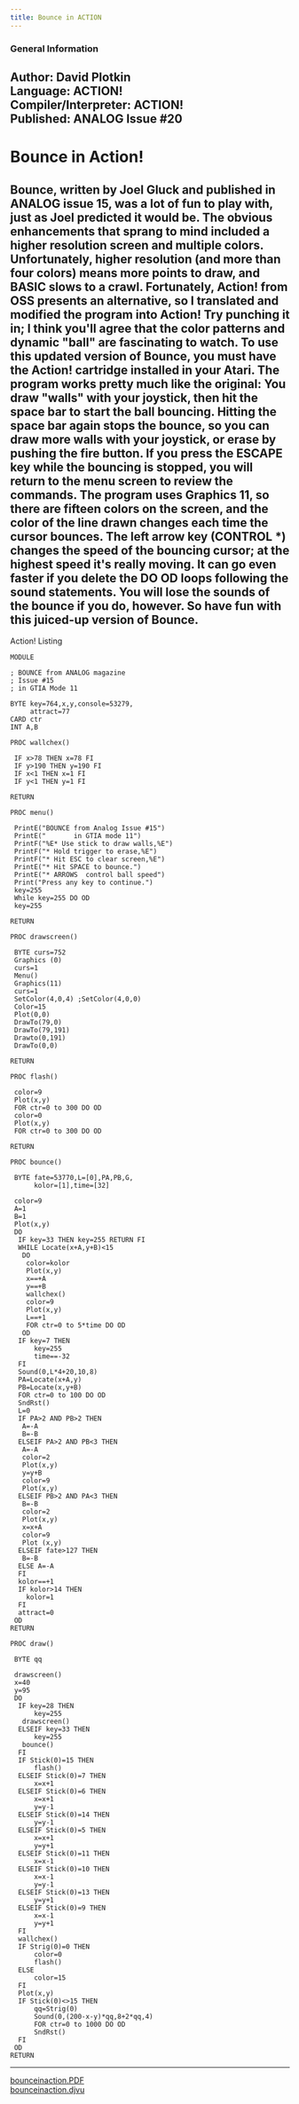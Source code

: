 ```yaml
---
title: Bounce in ACTION
---
```

### General Information  
Author: 	David Plotkin   
Language: 	ACTION!   
Compiler/Interpreter: 	ACTION!   
Published: 	ANALOG Issue #20   
---
# Bounce in Action!  
__Bounce__, written by Joel Gluck and published in __ANALOG__ issue 15, was a lot of fun to play with, just as Joel predicted it would be. The obvious enhancements that sprang to mind included a higher resolution screen and multiple colors. Unfortunately, higher resolution (and more than four colors) means more points to draw, and BASIC slows to a crawl. Fortunately, Action! from OSS presents an alternative, so I translated and modified the program into Action! Try punching it in; I think you'll agree that the color patterns and dynamic "ball" are fascinating to watch. To use this updated version of __Bounce__, you must have the Action! cartridge installed in your Atari. The program works pretty much like the original: You draw "walls" with your joystick, then hit the space bar to start the ball bouncing. Hitting the space bar again stops the bounce, so you can draw more walls with your joystick, or erase by pushing the fire button. If you press the ESCAPE key while the bouncing is stopped, you will return to the menu screen to review the commands. The program uses Graphics 11, so there are fifteen colors on the screen, and the color of the line drawn changes each time the cursor bounces. The left arrow key (CONTROL *) changes the speed of the bouncing cursor; at the highest speed it's really moving. It can go even faster if you delete the DO OD loops following the sound statements. You will lose the sounds of the bounce if you do, however. So have fun with this juiced-up version of __Bounce__.  
---
Action! Listing  
```
MODULE

; BOUNCE from ANALOG magazine
; Issue #15
; in GTIA Mode 11

BYTE key=764,x,y,console=53279,
     attract=77
CARD ctr
INT A,B

PROC wallchex()

 IF x>78 THEN x=78 FI
 IF y>190 THEN y=190 FI
 IF x<1 THEN x=1 FI
 IF y<1 THEN y=1 FI

RETURN

PROC menu()

 PrintE("BOUNCE from Analog Issue #15")
 PrintE("       in GTIA mode 11")
 PrintF("%E* Use stick to draw walls,%E")
 PrintF("* Hold trigger to erase,%E")
 PrintF("* Hit ESC to clear screen,%E")
 PrintE("* Hit SPACE to bounce.")
 PrintE("* ARROWS  control ball speed")
 Print("Press any key to continue.")
 key=255
 While key=255 DO OD
 key=255
 
RETURN

PROC drawscreen()

 BYTE curs=752
 Graphics (0)
 curs=1
 Menu()
 Graphics(11)
 curs=1
 SetColor(4,0,4) ;SetColor(4,0,0)
 Color=15
 Plot(0,0)
 DrawTo(79,0)
 DrawTo(79,191)
 Drawto(0,191)
 DrawTo(0,0)
 
RETURN

PROC flash()
 
 color=9
 Plot(x,y)
 FOR ctr=0 to 300 DO OD
 color=0
 Plot(x,y)
 FOR ctr=0 to 300 DO OD

RETURN
 
PROC bounce()

 BYTE fate=53770,L=[0],PA,PB,G,
      kolor=[1],time=[32]

 color=9
 A=1
 B=1
 Plot(x,y)
 DO
  IF key=33 THEN key=255 RETURN FI
  WHILE Locate(x+A,y+B)<15   
   DO
    color=kolor
    Plot(x,y)
    x==+A
    y==+B
    wallchex()
    color=9
    Plot(x,y)
    L==+1
    FOR ctr=0 to 5*time DO OD
   OD
  IF key=7 THEN
      key=255
      time==-32
  FI
  Sound(0,L*4+20,10,8)
  PA=Locate(x+A,y)
  PB=Locate(x,y+B)
  FOR ctr=0 to 100 DO OD
  SndRst()
  L=0
  IF PA>2 AND PB>2 THEN
   A=-A
   B=-B
  ELSEIF PA>2 AND PB<3 THEN
   A=-A
   color=2
   Plot(x,y)
   y=y+B
   color=9
   Plot(x,y)
  ELSEIF PB>2 AND PA<3 THEN
   B=-B
   color=2
   Plot(x,y)
   x=x+A
   color=9
   Plot (x,y)
  ELSEIF fate>127 THEN
   B=-B
  ELSE A=-A
  FI
  kolor==+1
  IF kolor>14 THEN
    kolor=1
  FI
  attract=0
 OD
RETURN

PROC draw()
 
 BYTE qq

 drawscreen()
 x=40
 y=95
 DO
  IF key=28 THEN
      key=255
   drawscreen()
  ELSEIF key=33 THEN
      key=255
   bounce()
  FI
  IF Stick(0)=15 THEN
      flash()
  ELSEIF Stick(0)=7 THEN
      x=x+1
  ELSEIF Stick(0)=6 THEN
      x=x+1
      y=y-1
  ELSEIF Stick(0)=14 THEN
      y=y-1
  ELSEIF Stick(0)=5 THEN
      x=x+1
      y=y+1
  ELSEIF Stick(0)=11 THEN
      x=x-1
  ELSEIF Stick(0)=10 THEN
      x=x-1
      y=y-1
  ELSEIF Stick(0)=13 THEN
      y=y+1
  ELSEIF Stick(0)=9 THEN
      x=x-1
      y=y+1
  FI
  wallchex()
  IF Strig(0)=0 THEN
      color=0
      flash()
  ELSE
      color=15
  FI
  Plot(x,y)
  IF Stick(0)<>15 THEN
      qq=Strig(0)
      Sound(0,(200-x-y)*qq,8+2*qq,4)
      FOR ctr=0 to 1000 DO OD
      SndRst()
  FI
 OD
RETURN
```
---
[bounceinaction.PDF](attachments/bounceinaction.PDF)  
[bounceinaction.djvu](attachments/bounceinaction.djvu)  
